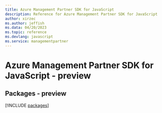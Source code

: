 ```yaml
---
title: Azure Management Partner SDK for JavaScript
description: Reference for Azure Management Partner SDK for JavaScript
author: xirzec
ms.author: jeffish
ms.data: 04/20/2023
ms.topic: reference
ms.devlang: javascript
ms.service: managementpartner
---
```

# Azure Management Partner SDK for JavaScript - preview
## Packages - preview
[!INCLUDE [packages](management-partner-index.md)]
